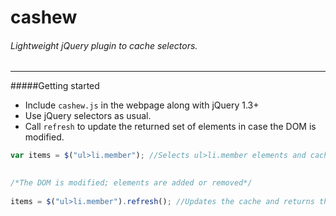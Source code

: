 cashew
======

###### Lightweight jQuery plugin to cache selectors.
------


#####Getting started

- Include ```cashew.js``` in the webpage along with jQuery 1.3+
- Use jQuery selectors as usual. 
- Call ```refresh``` to update the returned set of elements in case the DOM is modified.


```javascript
var items = $("ul>li.member"); //Selects ul>li.member elements and caches the results
    

/*The DOM is modified; elements are added or removed*/
    
items = $("ul>li.member").refresh(); //Updates the cache and returns the new elements
    
```
